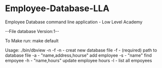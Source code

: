 # Employee-Database-LLA
Employee Database command line application - Low Level Academy

--File database Version:1--

To Make run:
  make default

Usage: ./bin/dbview -n -f <database file>
	 -n - creat new database file
	 -f - (required) path to database file
	 -a - "name,address,hourse" add employee
	 -s - "name" find empoyee
	 -h - "name,hours" update employee hours
	 -l - list all empoyees
